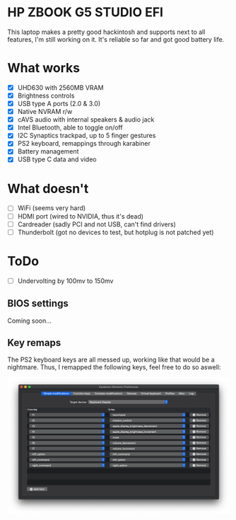 # HP ZBOOK G5 STUDIO EFI

This laptop makes a pretty good hackintosh and supports next to all features, I'm still working on it. It's reliable so far and got good battery life.

# What works

- [x] UHD630 with 2560MB VRAM
- [x] Brightness controls
- [x] USB type A ports (2.0 & 3.0)
- [x] Native NVRAM r/w
- [x] cAVS audio with internal speakers & audio jack
- [x] Intel Bluetooth, able to toggle on/off
- [x] I2C Synaptics trackpad, up to 5 finger gestures
- [x] PS2 keyboard, remappings through karabiner
- [x] Battery management
- [x] USB type C data and video

# What doesn't

- [ ] WiFi (seems very hard)
- [ ] HDMI port (wired to NVIDIA, thus it's dead)
- [ ] Cardreader (sadly PCI and not USB, can't find drivers)
- [ ] Thunderbolt (got no devices to test, but hotplug is not patched yet)

# ToDo

- [ ] Undervolting by 100mv to 150mv

## BIOS settings

Coming soon...

## Key remaps

The PS2 keyboard keys are all messed up, working like that would be a nightmare. Thus, I remapped the following keys, feel free to do so aswell:

![remappings](imgs/karabiner_remaps.png "Karabiner Key Remappings")


